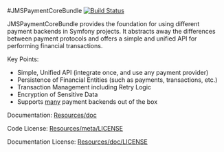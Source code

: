 #JMSPaymentCoreBundle [![Build Status](https://secure.travis-ci.org/schmittjoh/JMSPaymentCoreBundle.png?branch=master)](http://travis-ci.org/schmittjoh/JMSPaymentCoreBundle)

JMSPaymentCoreBundle provides the foundation for using different payment backends in Symfony projects. It abstracts away the differences between payment protocols and offers a simple and unified API for performing financial transactions.

Key Points:

- Simple, Unified API (integrate once, and use any payment provider)
- Persistence of Financial Entities (such as payments, transactions, etc.)
- Transaction Management including Retry Logic
- Encryption of Sensitive Data
- Supports [many](http://jmsyst.com/bundles/JMSPaymentCoreBundle/master/payment_backends) payment backends out of the box

Documentation:
[Resources/doc](http://jmsyst.com/bundles/JMSPaymentCoreBundle)


Code License:
[Resources/meta/LICENSE](https://github.com/schmittjoh/JMSPaymentCoreBundle/blob/master/Resources/meta/LICENSE)

Documentation License:
[Resources/doc/LICENSE](https://github.com/schmittjoh/JMSPaymentCoreBundle/blob/master/Resources/doc/LICENSE)
